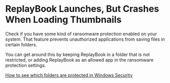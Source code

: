 # ReplayBook Launches, But Crashes When Loading Thumbnails

Check if you have some kind of ransomware protection enabled on your system. That feature prevents unauthorized applications from saving files in certain folders.

You can get around this by keeping ReplayBook in a folder that is not restricted, or adding ReplayBook as an allowed app in the ransomware protection settings.

[How to see which folders are protected in Windows Security](https://docs.microsoft.com/en-us/microsoft-365/security/defender-endpoint/controlled-folders?view=o365-worldwide#view-or-change-the-list-of-protected-folders)

